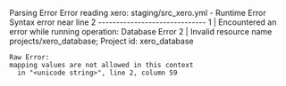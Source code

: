 Parsing Error
  Error reading xero: staging/src_xero.yml - Runtime Error
    Syntax error near line 2
    ------------------------------
    1  | Encountered an error while running operation: Database Error
    2  |   Invalid resource name projects/xero_database; Project id: xero_database
    
    Raw Error:
    mapping values are not allowed in this context
      in "<unicode string>", line 2, column 59
